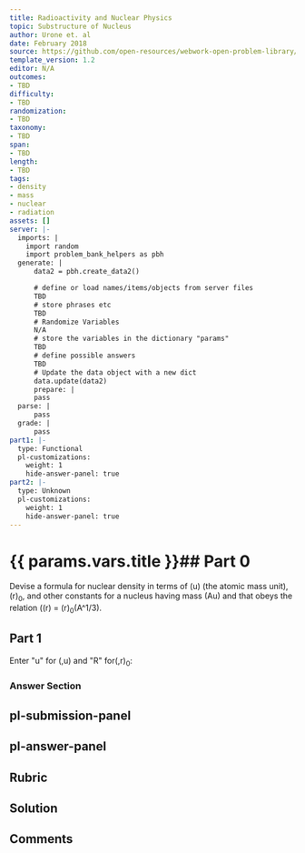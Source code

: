 ```yaml
---
title: Radioactivity and Nuclear Physics
topic: Substructure of Nucleus
author: Urone et. al
date: February 2018
source: https://github.com/open-resources/webwork-open-problem-library/tree/master/Contrib/BrockPhysics/College_Physics_Urone/31.Radioactivity_and_Nuclear_Physics/31-03.Substructure_of_Nucleus/NU_U17-31-03-010.pg
template_version: 1.2
editor: N/A
outcomes:
- TBD
difficulty:
- TBD
randomization:
- TBD
taxonomy:
- TBD
span:
- TBD
length:
- TBD
tags:
- density
- mass
- nuclear
- radiation
assets: []
server: |-
  imports: |
    import random
    import problem_bank_helpers as pbh
  generate: |
      data2 = pbh.create_data2()

      # define or load names/items/objects from server files
      TBD
      # store phrases etc
      TBD
      # Randomize Variables
      N/A
      # store the variables in the dictionary "params"
      TBD
      # define possible answers
      TBD
      # Update the data object with a new dict
      data.update(data2)
      prepare: |
      pass
  parse: |
      pass
  grade: |
      pass
part1: |-
  type: Functional
  pl-customizations:
    weight: 1
    hide-answer-panel: true
part2: |-
  type: Unknown
  pl-customizations:
    weight: 1
    hide-answer-panel: true
---
```


# {{ params.vars.title }}## Part 0 
Devise a formula for nuclear density in terms of (u) (the atomic mass unit), (r)<sub>0</sub>, and other constants for a nucleus having mass (Au) and that obeys the relation ((r) = (r)<sub>0</sub>(A^1/3). 
## Part 1 
Enter "u" for (,u) and "R" for(,r)<sub>0</sub>: 


### Answer Section 


## pl-submission-panel 


## pl-answer-panel 


## Rubric 


## Solution 


## Comments 



